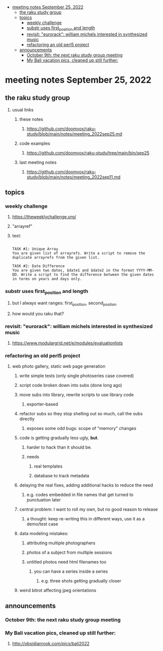 - [meeting notes September 25, 2022](#org027f7c5)
  - [the raku study group](#org8ff2607)
  - [topics](#orgdff0057)
    - [weekly challenge](#orgba188b5)
    - [substr uses first<sub>position</sub> and length](#orgb4f1888)
    - [revisit: "eurorack": william michels interested in synthesized music](#org24f216c)
    - [refactoring an old perl5 project](#org9463b72)
  - [announcements](#orgf6704d7)
    - [October 9th: the next raku study group meeting](#orgf43df8a)
    - [My Bali vacation pics, cleaned up still further:](#org6d3a79b)


<a id="org027f7c5"></a>

# meeting notes September 25, 2022


<a id="org8ff2607"></a>

## the raku study group

1.  usual links

    1.  these notes
    
        1.  <https://github.com/doomvox/raku-study/blob/main/notes/meeting_2022sep25.md>
    
    2.  code examples
    
        1.  <https://github.com/doomvox/raku-study/tree/main/bin/sep25>
    
    3.  last meeting notes
    
        1.  <https://github.com/doomvox/raku-study/blob/main/notes/meeting_2022sep11.md>


<a id="orgdff0057"></a>

## topics


<a id="orgba188b5"></a>

### weekly challenge

1.  <https://theweeklychallenge.org/>

2.  "arrayref"

3.  text:

    ```text
    
    TASK #1: Unique Array
    You are given list of arrayrefs. Write a script to remove the duplicate arrayrefs from the given list.
    
    TASK #2: Date Difference
    You are given two dates, $date1 and $date2 in the format YYYY-MM-DD. Write a script to find the difference between the given dates in terms on years and days only.
    ```


<a id="orgb4f1888"></a>

### substr uses first<sub>position</sub> and length

1.  but I always want ranges: first<sub>position</sub>, second<sub>position</sub>

2.  how would you raku that?


<a id="org24f216c"></a>

### revisit: "eurorack": william michels interested in synthesized music

1.  <https://www.modulargrid.net/e/modules/evaluationlists>


<a id="org9463b72"></a>

### refactoring an old perl5 project

1.  web photo gallery, static web page generation

    1.  write simple tests (only single photoseries case covered)
    
    2.  script code broken down into subs (done long ago)
    
    3.  move subs into library, rewrite scripts to use library code
    
        1.  exporter-based
    
    4.  refactor subs so they stop shelling out so much, call the subs directly
    
        1.  exposes some odd bugs: scope of "memory" changes
    
    5.  code is getting gradually less ugly, **but**.
    
        1.  harder to hack than it should be.
        
        2.  needs
        
            1.  real templates
            
            2.  database to track metadata
    
    6.  delaying the real fixes, adding additional hacks to reduce the need
    
        1.  e.g. codes embedded in file names that get turned to punctuation later
    
    7.  central problem: I want to roll my own, but no good reason to release
    
        1.  a thought: keep re-writing this in different ways, use it as a demo/test case
    
    8.  data modeling mistakes:
    
        1.  attributing multiple photographers
        
        2.  photos of a subject from multiple sessions
        
        3.  untitled photos need html filenames too
        
            1.  you can have a series inside a series
            
                1.  e.g. three shots getting gradually closer
    
    9.  weird bitrot affecting jpeg orientations


<a id="orgf6704d7"></a>

## announcements


<a id="orgf43df8a"></a>

### October 9th: the next raku study group meeting


<a id="org6d3a79b"></a>

### My Bali vacation pics, cleaned up still further:

1.  <http://obsidianrook.com/pics/bali2022>
